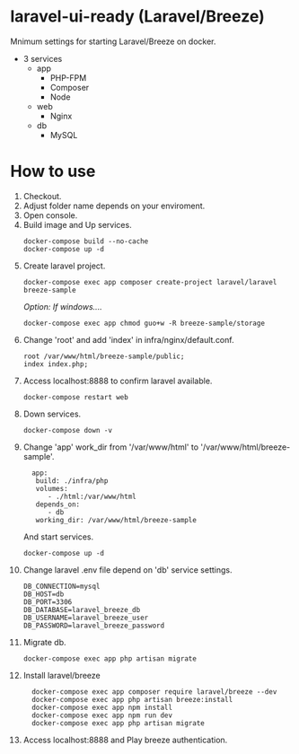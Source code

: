 # laravel-ui-ready (Laravel/Breeze)
Mnimum settings for starting Laravel/Breeze on docker.
+ 3 services
   + app
      + PHP-FPM    
      + Composer
      + Node
   + web
      + Nginx
   + db
      + MySQL

# How to use
1. Checkout. 
2. Adjust folder name depends on your enviroment.
3. Open console.
4. Build image and Up services.
   ```command:title
   docker-compose build --no-cache
   docker-compose up -d
   ```
5. Create laravel project.
   ```command:title
   docker-compose exec app composer create-project laravel/laravel breeze-sample
   ```
   *Option: If windows....*
   ```command:title
   docker-compose exec app chmod guo+w -R breeze-sample/storage
   ```
6. Change 'root' and add 'index' in infra/nginx/default.conf.
   ```default.conf:title
   root /var/www/html/breeze-sample/public;
   index index.php;
   ```
7. Access localhost:8888 to confirm laravel available.
   ```command:title
   docker-compose restart web
   ```
8. Down services.
   ```command:title
   docker-compose down -v
   ```
9. Change 'app' work_dir from '/var/www/html' to '/var/www/html/breeze-sample'.
   ```docker-compose.yml:title
     app:
      build: ./infra/php
      volumes: 
         - ./html:/var/www/html
      depends_on: 
         - db
      working_dir: /var/www/html/breeze-sample
   ```
   And start services.
   ```command:title
   docker-compose up -d
   ```
10. Change laravel .env file depend on 'db' service settings.
    ```.env:title
    DB_CONNECTION=mysql
    DB_HOST=db
    DB_PORT=3306
    DB_DATABASE=laravel_breeze_db
    DB_USERNAME=laravel_breeze_user
    DB_PASSWORD=laravel_breeze_password
    ```
11. Migrate db.
    ```command:title
    docker-compose exec app php artisan migrate
    ```
12. Install laravel/breeze
    ```command:title
      docker-compose exec app composer require laravel/breeze --dev
      docker-compose exec app php artisan breeze:install
      docker-compose exec app npm install
      docker-compose exec app npm run dev
      docker-compose exec app php artisan migrate
    ```
13. Access localhost:8888 and Play breeze authentication.